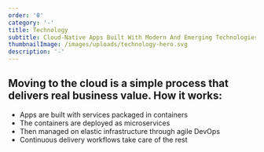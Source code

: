 ```yaml
---
order: '0'
category: '-'
title: Technology
subtitle: Cloud-Native Apps Built With Modern And Emerging Technologies
thumbnailImage: /images/uploads/technology-hero.svg
description: '-'
---
```

## Moving to the cloud is a simple process that delivers real business value. How it works:

* Apps are built with services packaged in containers
* The containers are deployed as microservices
* Then managed on elastic infrastructure through agile DevOps
* Continuous delivery workflows take care of the rest

